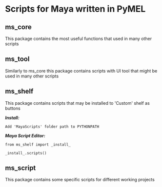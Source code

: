 # Scripts for Maya written in PyMEL



## ms_core
This package contains the most useful functions that used in many other scripts


## ms_tool
Similarly to ms_core this package contains scripts with UI tool that might be used in many other scripts


## ms_shelf
This package contains scripts that may be installed to 'Custom' shelf as buttons

_**Install:**_

`Add 'MayaScripts' folder path to PYTHONPATH`

_**Maya Script Editor:**_

`from ms_shelf import _install_`

`_install_.scripts()`


## ms_script
This package contains some specific scripts for different working projects
